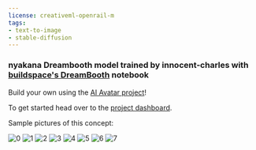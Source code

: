 ```yaml
---
license: creativeml-openrail-m
tags:
- text-to-image
- stable-diffusion
---
```

### nyakana Dreambooth model trained by innocent-charles with [buildspace's DreamBooth](https://colab.research.google.com/github/buildspace/diffusers/blob/main/examples/dreambooth/DreamBooth_Stable_Diffusion.ipynb) notebook

Build your own using the [AI Avatar project](https://buildspace.so/builds/ai-avatar)! 

To get started head over to the [project dashboard](https://buildspace.so/p/build-ai-avatars). 

Sample pictures of this concept:

  
  
  
  
  
  
  
  ![0](https://huggingface.co/innocent-charles/nyakana/resolve/main/sample_images/download_(23).png)
      ![1](https://huggingface.co/innocent-charles/nyakana/resolve/main/sample_images/download_(27).png)
      ![2](https://huggingface.co/innocent-charles/nyakana/resolve/main/sample_images/download_(24).png)
      ![3](https://huggingface.co/innocent-charles/nyakana/resolve/main/sample_images/download_(20).png)
      ![4](https://huggingface.co/innocent-charles/nyakana/resolve/main/sample_images/download_(22).png)
      ![5](https://huggingface.co/innocent-charles/nyakana/resolve/main/sample_images/download_(28).png)
      ![6](https://huggingface.co/innocent-charles/nyakana/resolve/main/sample_images/download_(19).png)
      ![7](https://huggingface.co/innocent-charles/nyakana/resolve/main/sample_images/download_(18).png)
      
